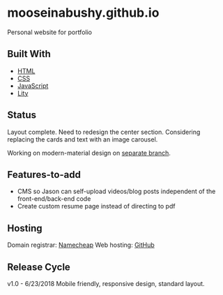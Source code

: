 # mooseinabushy.github.io
Personal website for portfolio

## Built With

* [HTML](https://en.wikipedia.org/wiki/HTML)
* [CSS](https://en.wikipedia.org/wiki/Cascading_Style_Sheets)
* [JavaScript](https://en.wikipedia.org/wiki/JavaScript)
* [Lity](https://sorgalla.com/lity/)

## Status

Layout complete. Need to redesign the center section. Considering replacing the cards and text with an image carousel.

Working on modern-material design on [separate branch](https://github.com/MOOSEINABUSHY/mooseinabushy.github.io/tree/modern-design). 

## Features-to-add

- CMS so Jason can self-upload videos/blog posts independent of the front-end/back-end code
- Create custom resume page instead of directing to pdf

## Hosting

Domain registrar: [Namecheap](https://www.namecheap.com/)
Web hosting: [GitHub](https://github.com/)

## Release Cycle

v1.0 - 6/23/2018 Mobile friendly, responsive design, standard layout.
